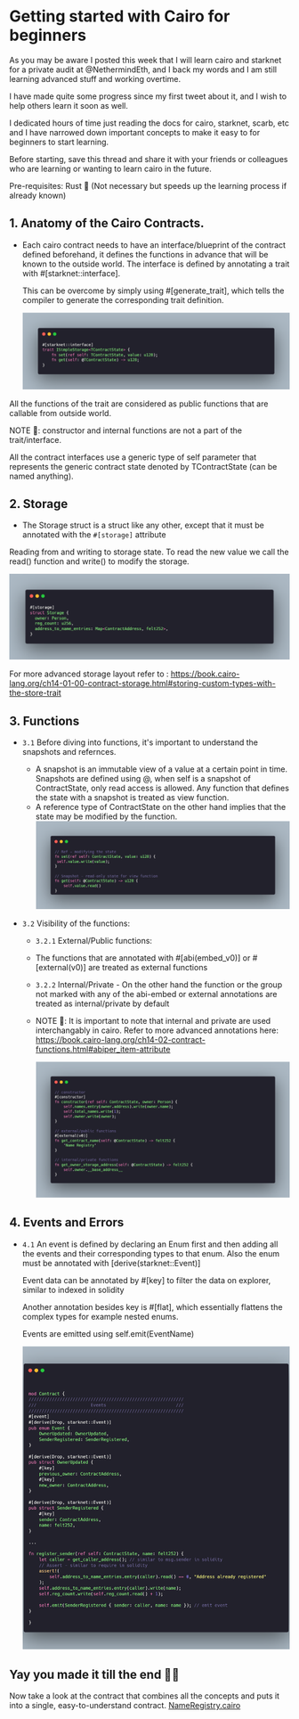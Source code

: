 # Getting started with Cairo for beginners

As you may be aware I posted this week that I will learn cairo and starknet for a private audit at @NethermindEth, and I back my words and I am still learning advanced stuff and working overtime.

I have made quite some progress since my first tweet about it, and I wish to help others learn it soon as well.

I dedicated hours of time just reading the docs for cairo, starknet, scarb, etc and I have narrowed down important concepts to make it easy to for beginners to start learning.

Before starting, save this thread and share it with your friends or colleagues who are learning or wanting to learn cairo in the future.

Pre-requisites:
Rust 🦀 (Not necessary but speeds up the learning process if already known)

## 1. Anatomy of the Cairo Contracts.

- Each cairo contract needs to have an interface/blueprint of the contract defined beforehand, it defines the functions in advance that will be known to the outside world.
  The interface is defined by annotating a trait with #[starknet::interface].

  This can be overcome by simply using #[generate_trait], which tells the compiler to generate the corresponding trait definition.

  ![interface](https://raw.githubusercontent.com/JustUzair/starknet-basics/refs/heads/master/screenshots/interface.png)

All the functions of the trait are considered as public functions that are callable from outside world.

NOTE 📝: constructor and internal functions are not a part of the trait/interface.

All the contract interfaces use a generic type of self parameter that represents the generic contract state denoted by TContractState (can be named anything).

## 2. Storage

- The Storage struct is a struct like any other, except that it must be annotated with the `#[storage]` attribute

Reading from and writing to storage state.
To read the new value we call the read() function and write() to modify the storage.

![storage](https://raw.githubusercontent.com/JustUzair/starknet-basics/refs/heads/master/screenshots/storage.png)

For more advanced storage layout refer to : https://book.cairo-lang.org/ch14-01-00-contract-storage.html#storing-custom-types-with-the-store-trait

## 3. Functions

- `3.1` Before diving into functions, it's important to understand the snapshots and refernces.
  - A snapshot is an immutable view of a value at a certain point in time.
    Snapshots are defined using @, when self is a snapshot of ContractState, only read access is allowed.
    Any function that defines the state with a snapshot is treated as view function.
  - A reference type of ContractState on the other hand implies that the state may be modified by the function.
    ![snapshot-and-ref.png](https://raw.githubusercontent.com/JustUzair/starknet-basics/refs/heads/master/screenshots/snapshot-and-ref.png)
- `3.2` Visibility of the functions:

  - `3.2.1` External/Public functions:
  - The functions that are annotated with #[abi(embed_v0)] or #[external(v0)] are treated as external functions
  - `3.2.2` Internal/Private - On the other hand the function or the group not marked with any of the abi-embed or external annotations are treated as internal/private by default

  - NOTE 📝: It is important to note that internal and private are used interchangably in cairo.
    Refer to more advanced annotations here: https://book.cairo-lang.org/ch14-02-contract-functions.html#abiper_item-attribute

    ![functions-visibility.png](https://raw.githubusercontent.com/JustUzair/starknet-basics/refs/heads/master/screenshots/functions-visibility.png)

## 4. Events and Errors

- `4.1` An event is defined by declaring an Enum first and then adding all the events and their corresponding types to that enum. Also the enum must be annotated with [derive(starknet::Event)]

  Event data can be annotated by #[key] to filter the data on explorer, similar to indexed in solidity

  Another annotation besides key is #[flat], which essentially flattens the complex types for example nested enums.

  Events are emitted using self.emit(EventName)

  ![events-and-errors.png](https://raw.githubusercontent.com/JustUzair/starknet-basics/refs/heads/master/screenshots/events-and-errors.png)

## Yay you made it till the end 🥳🎉

Now take a look at the contract that combines all the concepts and puts it into a single, easy-to-understand contract.
[NameRegistry.cairo](/src/NameRegistry.cairo)
